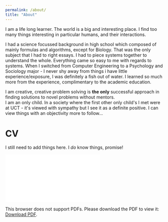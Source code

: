 ```yaml
---
permalink: /about/
title: "About"
---
```


I am a life long learner. The world is a big and interesting place. I find too many things interesting in particular humans, and their interactions.

I had a science focussed background in high school which composed of mainly formulas and algorithms, except for Biology. That was the only subject that I had to right essays. I had to piece systems together to understand the whole. Everything came so easy to me with regards to systems.
When I switched from Computer Engineering to a Psychology and Sociology major - I never shy away from things i have little experience/exposure, I was definitely a fish out of water. I learned so much more from the experience, complimentary to the academic education.

I am creative, creative problem solving is **the only** successful approach in finding solutions to novel problems without mentors.
<br> I am an only child. In a society where the first other only child's I met were at UCT - it's viewed with sympathy but I see it as a definite positive. I can view things with an objectivity
more to follow...  

<div class="blurb">
    <h1>CV</h1>
	<p>I still need to add things here. I <em>do</em> know things, promise!</p>
  <object data="/assets/docs/Waheeb_Resume.pdf" type="application/pdf" width="700px" height="900px">
    <embed src="/assets/docs/Waheeb_Resume.pdf">
        <p>This browser does not support PDFs. Please download the PDF to view it: <a href="/assets/docs/Waheeb_Resume.pdf">Download PDF</a>.</p>
    </embed>
</object>
<!-- <iframe src="https://drive.google.com/file/d/1ediArBjaEeoOePEEAUqNOjcgVtRS_rJx/view?usp=sharing" style="width:718px; height:900px;" frameborder="0"></iframe> -->

</div><!-- /.blurb -->

